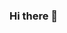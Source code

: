 ### Hi there 👋

<!--
**RWCA75/RWCA75** is a ✨ _special_ ✨ repository because its `README.md` (this file) appears on your GitHub profile.

Ingeniero Electrónico, Ingeniero Civil Industrial, Licenciado en Ciencias de la Ingeniería y Magister en Ingeniería Industrial, 
especializado en sistemas Electrónicos, C++, Python y Desarrollador Full Stack Javascripts y Frontend VUE en Bootcamps de Talento 
Digital. Puedo crear eficientemente aplicaciones web dinámicas y seguras. Estoy capacitado para realizar análisis de grandes 
cantidades de datos, implementando modelos descriptivos y predictivos con visión amplia, desde la multidisciplinariedad.

Riguroso con el trabajo en el día a día, meticuloso, me atraen los proyectos intelectuales e innovadores, 
como el desarrollo de formas tecnológicas adaptadas a procesos. Habilidades para trabajar en distintos escenarios, 
flexibilidad. Comprometido con el equipo profesional, empático, capaz aprender rápidamente nuevas herramientas y adaptarme.

#### Donde puedes encontrarme: 
[Linkedin]: https://www.linkedin.com/in/reinaldo-c-500969121/
